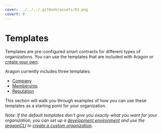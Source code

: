 ```yaml
---
cover: ../../../.gitbook/assets/03.png
coverY: 0
---
```


# Templates

Templates are pre-configured smart contracts for different types of organizations. You can use the templates that are included with Aragon or [create your own](https://github.com/aragon/dao-templates).&#x20;

Aragon currently includes three templates:

* [Company](https://help.aragon.org/article/30-create-a-new-company-organization)
* [Membership](https://help.aragon.org/article/34-create-a-new-membership-organization)
* [Reputation](https://help.aragon.org/article/32-create-a-new-reputation-organization)

This section will walk you through examples of how you can use these templates as a starting point for your organization.

_Note: If the default templates don't give you exactly what you want for your organization, you can set up a_ [_development environment_](https://hack.aragon.org/docs/getting-started#environment-setup) _and use the_ [_aragonCLI_](https://hack.aragon.org/docs/cli-intro) _to_ [_create a custom organization_](https://hack.aragon.org/docs/guides-custom-deploy)_._
